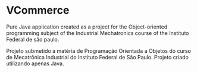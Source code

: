 # VCommerce
Pure Java application created as a project for the Object-oriented programming subject of the Industrial Mechatronics course of the Instituto Federal de são paulo.

Projeto submetido a matéria de Programação Orientada a Objetos do curso de Mecatrônica Industrial do Instituto Federal de São Paulo. 
Projeto criado utilizando apenas Java.
